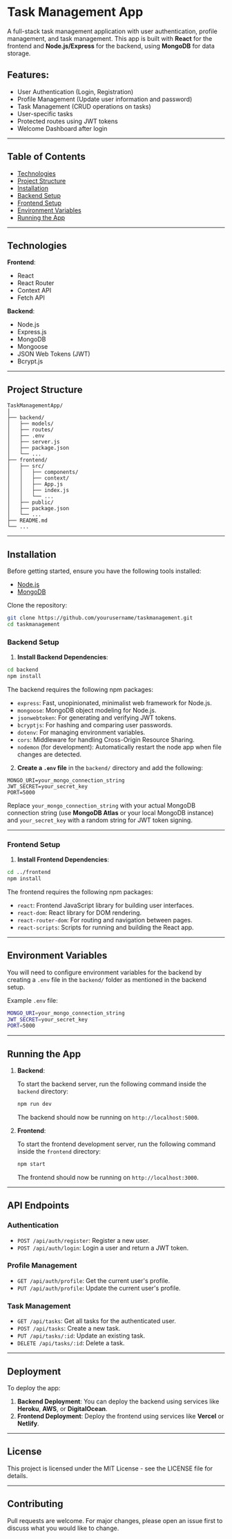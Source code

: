 # Task Management App

A full-stack task management application with user authentication, profile management, and task management. This app is built with **React** for the frontend and **Node.js/Express** for the backend, using **MongoDB** for data storage.

## Features:
- User Authentication (Login, Registration)
- Profile Management (Update user information and password)
- Task Management (CRUD operations on tasks)
- User-specific tasks
- Protected routes using JWT tokens
- Welcome Dashboard after login

---

## Table of Contents

- [Technologies](#technologies)
- [Project Structure](#project-structure)
- [Installation](#installation)
- [Backend Setup](#backend-setup)
- [Frontend Setup](#frontend-setup)
- [Environment Variables](#environment-variables)
- [Running the App](#running-the-app)

---

## Technologies

**Frontend**:
- React
- React Router
- Context API
- Fetch API

**Backend**:
- Node.js
- Express.js
- MongoDB
- Mongoose
- JSON Web Tokens (JWT)
- Bcrypt.js

---

## Project Structure

```
TaskManagementApp/
│
├── backend/
│   ├── models/
│   ├── routes/
│   ├── .env
│   ├── server.js
│   ├── package.json
│   └── ...
├── frontend/
│   ├── src/
│   │   ├── components/
│   │   ├── context/
│   │   ├── App.js
│   │   ├── index.js
│   │   └── ...
│   ├── public/
│   ├── package.json
│   └── ...
├── README.md
└── ...
```

---

## Installation

Before getting started, ensure you have the following tools installed:

- [Node.js](https://nodejs.org/)
- [MongoDB](https://www.mongodb.com/try/download/community)

Clone the repository:

```bash
git clone https://github.com/yourusername/taskmanagement.git
cd taskmanagement
```

### Backend Setup

1. **Install Backend Dependencies**:

```bash
cd backend
npm install
```

The backend requires the following npm packages:
- `express`: Fast, unopinionated, minimalist web framework for Node.js.
- `mongoose`: MongoDB object modeling for Node.js.
- `jsonwebtoken`: For generating and verifying JWT tokens.
- `bcryptjs`: For hashing and comparing user passwords.
- `dotenv`: For managing environment variables.
- `cors`: Middleware for handling Cross-Origin Resource Sharing.
- `nodemon` (for development): Automatically restart the node app when file changes are detected.

2. **Create a `.env` file** in the `backend/` directory and add the following:

```
MONGO_URI=your_mongo_connection_string
JWT_SECRET=your_secret_key
PORT=5000
```

Replace `your_mongo_connection_string` with your actual MongoDB connection string (use **MongoDB Atlas** or your local MongoDB instance) and `your_secret_key` with a random string for JWT token signing.

---

### Frontend Setup

1. **Install Frontend Dependencies**:

```bash
cd ../frontend
npm install
```

The frontend requires the following npm packages:
- `react`: Frontend JavaScript library for building user interfaces.
- `react-dom`: React library for DOM rendering.
- `react-router-dom`: For routing and navigation between pages.
- `react-scripts`: Scripts for running and building the React app.

---

## Environment Variables

You will need to configure environment variables for the backend by creating a `.env` file in the `backend/` folder as mentioned in the backend setup.

Example `.env` file:

```bash
MONGO_URI=your_mongo_connection_string
JWT_SECRET=your_secret_key
PORT=5000
```

---

## Running the App

1. **Backend**:
   
   To start the backend server, run the following command inside the `backend` directory:
   
   ```bash
   npm run dev
   ```
   
   The backend should now be running on `http://localhost:5000`.

2. **Frontend**:

   To start the frontend development server, run the following command inside the `frontend` directory:
   
   ```bash
   npm start
   ```
   
   The frontend should now be running on `http://localhost:3000`.

---

## API Endpoints

### **Authentication**

- `POST /api/auth/register`: Register a new user.
- `POST /api/auth/login`: Login a user and return a JWT token.

### **Profile Management**

- `GET /api/auth/profile`: Get the current user's profile.
- `PUT /api/auth/profile`: Update the current user's profile.

### **Task Management**

- `GET /api/tasks`: Get all tasks for the authenticated user.
- `POST /api/tasks`: Create a new task.
- `PUT /api/tasks/:id`: Update an existing task.
- `DELETE /api/tasks/:id`: Delete a task.

---

## Deployment

To deploy the app:

1. **Backend Deployment**: You can deploy the backend using services like **Heroku**, **AWS**, or **DigitalOcean**.
2. **Frontend Deployment**: Deploy the frontend using services like **Vercel** or **Netlify**.

---

## License

This project is licensed under the MIT License - see the LICENSE file for details.

---

## Contributing

Pull requests are welcome. For major changes, please open an issue first to discuss what you would like to change.
